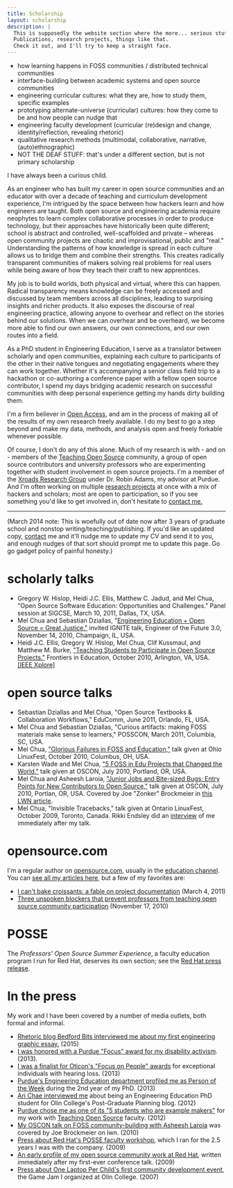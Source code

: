 ```yaml
---
title: Scholarship
layout: scholarship
description: |
  This is supposedly the website section where the more... serious stuff goes.
  Publications, research projects, things like that.
  Check it out, and I'll try to keep a straight face.
---
```


- how learning happens in FOSS communities / distributed technical communities
- interface-building between academic systems and open source communities
- engineering curricular cultures: what they are, how to study them, specific examples
- prototyping alternate-universe (curricular) cultures: how they come to be and how people can nudge that
- engineering faculty development (curricular (re)design and change, identity/reflection, revealing rhetoric)
- qualitative research methods (multimodal, collaborative, narrative, (auto)ethnographic)
- NOT THE DEAF STUFF: that's under a different section, but is not primary scholarship

I have always been a curious child.

As an engineer who has built my career in open source communities and an educator with over a decade of teaching and curriculum development experience, I'm intrigued by the space between how hackers learn and how engineers are taught. Both open source and engineering academia require neophytes to learn complex collaborative processes in order to produce technology, but their approaches have historically been quite different; school is abstract and controlled, well-scaffolded and private – whereas open community projects are chaotic and improvisational, public and "real." Understanding the patterns of how knowledge is spread in each culture allows us to bridge them and combine their strengths. This creates radically transparent communities of makers solving real problems for real users while being aware of how they teach their craft to new apprentices.

My job is to build worlds, both physical and virtual, where this can happen. Radical transparency means knowledge can be freely accessed and discussed by team members across all disciplines, leading to surprising insights and richer products. It also exposes the discourse of real engineering practice, allowing anyone to overhear and reflect on the stories behind our solutions. When we can overhear and be overheard, we become more able to find our own answers, our own connections, and our own routes into a field.

As a PhD student in Engineering Education, I serve as a translator between scholarly and open communities, explaining each culture to participants of the other in their native tongues and negotiating engagements where they can work together. Whether it's accompanying a senior class field trip to a hackathon or co-authoring a conference paper with a fellow open source contributor, I spend my days bridging academic research on successful communities with deep personal experience getting my hands dirty building them.

I'm a firm believer in [Open Access](http://en.wikipedia.org/wiki/Open_access), and am in the process of making all of the results of my own research freely available. I do my best to go a step beyond and make my data, methods, and analysis open and freely forkable whenever possible.

Of course, I don't do any of this alone. Much of my research is with - and on - members of the [Teaching Open Source](http://teachingopensource.org) community, a group of open source contributors and university professors who are experimenting together with student involvement in open source projects. I'm a member of the [Xroads Research Group](http://xroadsresearch.org) under Dr. Robin Adams, my advisor at Purdue. And I'm often working on multiple [research projects](http://teachingopensource.org/index.php/User:Mchua#Projects) at once with a mix of hackers and scholars; most are open to participation, so if you see something you'd like to get involved in, don't hesitate to [contact me.](http://blog.melchua.com)

***

(March 2014 note: This is woefully out of date now after 3 years of graduate school and nonstop writing/teaching/publishing. If you'd like an updated copy, [contact](http://blog.melchua.com/contact) me and it'll nudge me to update my CV and send it to you, and enough nudges of that sort should prompt me to update this page. Go go gadget policy of painful honesty.)

# scholarly talks

*   Gregory W. Hislop, Heidi J.C. Ellis, Matthew C. Jadud, and Mel Chua, "Open Source Software Education: Opportunities and Challenges." Panel session at SIGCSE, March 10, 2011, Dallas, TX, USA.
*   Mel Chua and Sebastian Dziallas, "[Engineering Education + Open Source = Great Justice."](https://opensource.com/education/10/11/open-source-and-student-engagement-explained-5-minutes) invited IGNITE talk, Engineer of the Future 3.0, November 14, 2010, Champaign, IL, USA.
*   Heidi J.C. Ellis, Gregory W. Hislop, Mel Chua, Clif Kussmaul, and Matthew M. Burke, ["Teaching Students to Participate in Open Source Projects."](http://opensource.com/education/10/11/frontiers-education-recap) Frontiers in Education, October 2010, Arlington, VA, USA. [[IEEE Xplore]](http://ieeexplore.ieee.org/xpls/abs_all.jsp?arnumber=5673437)

# open source talks

*   Sebastian Dziallas and Mel Chua, "Open Source Textbooks & Collaboration Workflows," EduComm, June 2011, Orlando, FL, USA.
*   Mel Chua and Sebastian Dziallas, "Curious artifacts: making FOSS materials make sense to learners," POSSCON, March 2011, Columbia, SC, USA.
*   Mel Chua, ["Glorious Failures in FOSS and Education,"](http://www.ohiolinux.org/fri-speakers#FAILURES) talk given at Ohio LinuxFest, October 2010, Columbus, OH, USA.
*   Karsten Wade and Mel Chua, ["5 FOSS in Edu Projects that Changed the World,"](http://www.oscon.com/oscon2010/public/schedule/detail/14024) talk given at OSCON, July 2010, Portland, OR, USA.
*   Mel Chua and Asheesh Laroia, ["Junior Jobs and Bite-sized Bugs: Entry Points for New Contributors to Open Source,"](http://www.oscon.com/oscon2010/public/schedule/detail/14066) talk given at OSCON, July 2010, Portlan, OR, USA. Covered by Joe "Zonker" Brockmeier in [this LWN article](http://lwn.net/Articles/397680/).
*   Mel Chua, "Invisible Tracebacks," talk given at Ontario LinuxFest, October 2009, Toronto, Canada. Rikki Endsley did an [interview](http://www.linuxpromagazine.com/Online/Blogs/ROSE-Blog-Rikki-s-Open-Source-Exchange/ROSE-Blog-Interviews-Red-Hat-s-Mel-Chua) of me immediately after my talk.

# **opensource.com**

I'm a regular author on [opensource.com](http://opensource.com), usually in the [education channel](http://opensource.com/education). You can [see all my articles here](http://opensource.com/users/mchua), but a few of my favorites are:

*   [I can't bake croissants: a fable on project documentation](http://opensource.com/education/11/3/i-cant-bake-croissants-fable-project-documentation) (March 4, 2011)
*   [Three unspoken blockers that prevent professors from teaching open source community participation](http://opensource.com/education/10/11/three-unspoken-blockers-preventing-open-source-participation) (November 17, 2010)

# POSSE

The _Professors' Open Source Summer Experience_, a faculty education program I run for Red Hat, deserves its own section; see the [Red Hat press release](http://www.redhat.com/about/news/prarchive/2010/posse.html).

# In the press

My work and I have been covered by a number of media outlets, both formal and informal.

*   [Rhetoric blog Bedford Bits interviewed me about my first engineering graphic essay.](http://blogs.bedfordstmartins.com/bits/uncategorized/teaching-engineering-as-a-discipline-with-graphic-novels/loshalex/) (2015)
*   [I was honored with a Purdue "Focus" award for my disability activism](http://www.purdue.edu/newsroom/purduetoday/releases/2013/Q1/four-honored-with-focus-awards-for-efforts-related-to-disabilities.html). (2013).
*   [I was a finalist for Oticon's "Focus on People" awards](http://www.oticonusa.com/Oticon/Consumers/FocusOnPeople/Adults/PersonA.html) for exceptional individuals with hearing loss. (2013)
*   [Purdue's Engineering Education department profiled me as Person of the Week](http://enepersonoftheweek.wordpress.com/2013/02/17/mel-chua/) during the 2nd year of my PhD. (2013)
*   <span style="line-height: 13px;">[Ari Chae interviewed me](http://blogs.olin.edu/pgp/2012/08/a-passion-for-engineering-education-mel-chua-07.html) about being an Engineering Education PhD student for Olin College's Post-Graduate Planning blog. (2012)</span>
*   [Purdue chose me as one of its "5 students who are example makers"](http://www.purdue.edu/fivestudents/example-makers/chua.html) for my work with [Teaching Open Source](http://teachingopensource.org) faculty. (2012)
*   [My OSCON talk on FOSS community-building with Asheesh Laroia](http://lwn.net/Articles/397680/) was covered by Joe Brockmeier on lwn. (2010)
*   [Press about Red Hat's POSSE faculty workshop](http://teachingopensource.org/index.php/POSSE_Press), which I ran for the 2.5 years I was with the company. (2009)
*   [An early profile of my open source community work at Red Hat](http://www.linuxpromagazine.com/Online/Blogs/ROSE-Blog-Rikki-s-Open-Source-Exchange/ROSE-Blog-Interviews-Red-Hat-s-Mel-Chua), written immediately after my first-ever conference talk. (2009)
*   [Press about One Laptop Per Child's first community development event](http://wiki.laptop.org/go/Game_Jam_Boston_June_2007/Press), the Game Jam I organized at Olin College. (2007)
